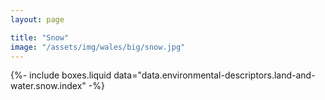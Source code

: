 ```yaml
---
layout: page

title: "Snow"
image: "/assets/img/wales/big/snow.jpg"
---
```


{%-
include boxes.liquid
data="data.environmental-descriptors.land-and-water.snow.index"
-%}
